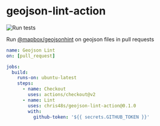 # geojson-lint-action

![Run tests](https://github.com/chris48s/geojson-lint-action/workflows/Run%20tests/badge.svg)

Run [@mapbox/geojsonhint](https://www.npmjs.com/package/@mapbox/geojsonhint) on geojson files in pull requests

```yaml
name: Geojson Lint
on: [pull_request]

jobs:
  build:
    runs-on: ubuntu-latest
    steps:
      - name: Checkout
        uses: actions/checkout@v2
      - name: Lint
        uses: chris48s/geojson-lint-action@0.1.0
        with:
          github-token: '${{ secrets.GITHUB_TOKEN }}'
```
